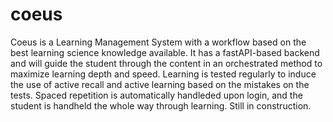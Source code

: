 # coeus


Coeus is a Learning Management System with a workflow based on the best learning science knowledge available. It has a fastAPI-based backend and will guide the student through the content in an orchestrated method to maximize learning depth and speed. Learning is tested regularly to induce the use of active recall and active learning based on the mistakes on the tests. Spaced repetition is automatically handleded upon login, and the student is handheld the whole way through learning. Still in construction.
